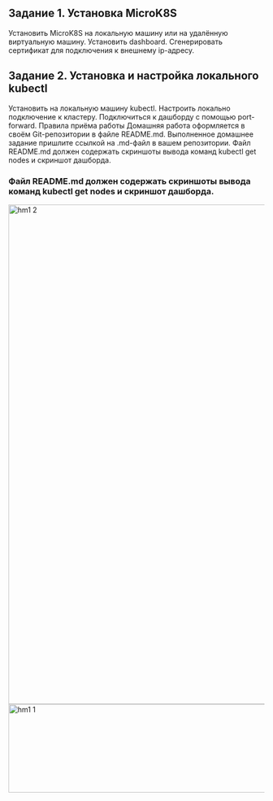 ## Задание 1. Установка MicroK8S

Установить MicroK8S на локальную машину или на удалённую виртуальную машину.
Установить dashboard.
Сгенерировать сертификат для подключения к внешнему ip-адресу.


## Задание 2. Установка и настройка локального kubectl

Установить на локальную машину kubectl.
Настроить локально подключение к кластеру.
Подключиться к дашборду с помощью port-forward.
Правила приёма работы
Домашняя работа оформляется в своём Git-репозитории в файле README.md. Выполненное домашнее задание пришлите ссылкой на .md-файл в вашем репозитории.
Файл README.md должен содержать скриншоты вывода команд kubectl get nodes и скриншот дашборда.

### Файл README.md должен содержать скриншоты вывода команд kubectl get nodes и скриншот дашборда.

<img width="1919" height="983" alt="hm1 2" src="https://github.com/user-attachments/assets/0a915bd4-9a62-4a88-a75b-228ac457e09c" />
<img width="689" height="174" alt="hm1 1" src="https://github.com/user-attachments/assets/0e58743d-db38-4655-bc01-cfa9d11f9314" />
